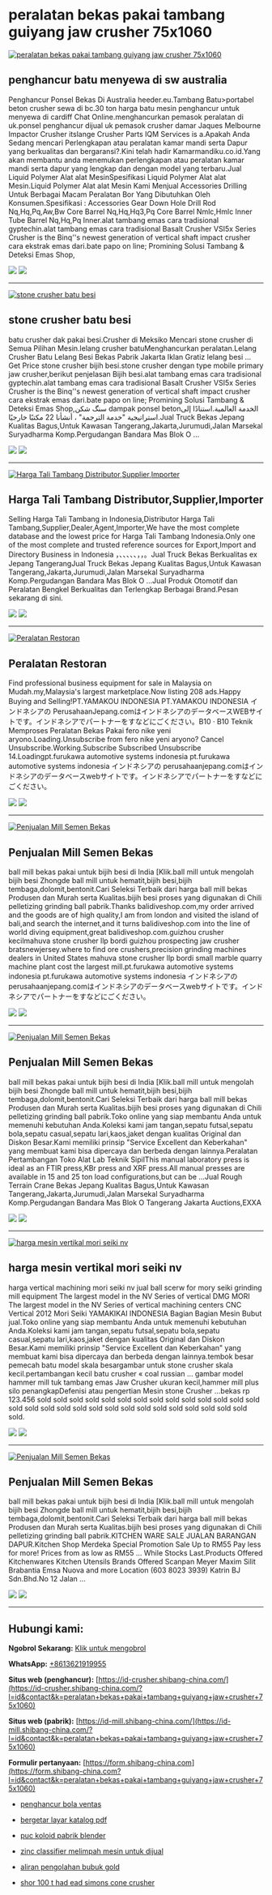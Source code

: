 # peralatan bekas pakai tambang guiyang jaw crusher 75x1060

<a href="https://swt.shibang-china.com/?l=id&img&k=peralatan+bekas+pakai+tambang+guiyang+jaw+crusher+75x1060" target="_blank">![peralatan bekas pakai tambang guiyang jaw crusher 75x1060](http://static.shibang-china.com/all-800x300/828.jpg)</a>

## penghancur batu menyewa di sw australia
Penghancur Ponsel Bekas Di Australia heeder.eu.Tambang Batu&gt;portabel beton crusher sewa di bc.30 ton harga batu mesin penghancur untuk menyewa di cardiff Chat Online.menghancurkan pemasok peralatan di uk.ponsel penghancur dijual uk pemasok crusher damar Jaques Melbourne Impactor Crusher itslange Crusher Parts IQM Services is a.Apakah Anda Sedang mencari Perlengkapan atau peralatan kamar mandi serta Dapur yang berkualitas dan bergaransi?.Kini telah hadir Kamarmandiku.co.id.Yang akan membantu anda menemukan perlengkapan atau peralatan kamar mandi serta dapur yang lengkap dan dengan model yang terbaru.Jual Liquid Polymer Alat alat MesinSpesifikasi Liquid Polymer Alat alat Mesin.Liquid Polymer Alat alat Mesin Kami Menjual Accessories Drilling Untuk Berbagai Macam Peralatan Bor Yang Dibutuhkan Oleh Konsumen.Spesifikasi : Accessories Gear Down Hole Drill Rod Nq,Hq,Pq,Aw,Bw Core Barrel Nq,Hq,Hq3,Pq Core Barrel Nmlc,Hmlc Inner Tube Barrel Nq,Hq,Pq Inner.alat tambang emas cara tradisional gyptechin.alat tambang emas cara tradisional Basalt Crusher VSI5x Series Crusher is the Binq''s newest generation of vertical shaft impact crusher cara ekstrak emas dari.bate papo on line; Promining Solusi Tambang &amp; Deteksi Emas Shop,


<a href="https://whatsapp.shibangsoft.com/WhatsApp.php" target="_blank" title="WhatsApp">![](http://static.shibang-china.com/icon/whatsapp.png)</a> <a href="https://swt.shibang-china.com/?l=id&icon&k=peralatan+bekas+pakai+tambang+guiyang+jaw+crusher+75x1060" target="_blank">![](http://static.shibang-china.com/icon/chat-id.png)</a>

---

<a href="https://swt.shibang-china.com/?l=id&img&k=peralatan+bekas+pakai+tambang+guiyang+jaw+crusher+75x1060" target="_blank">![stone crusher batu besi](http://static.shibang-china.com/all-800x300/331.jpg)</a>

## stone crusher batu besi
batu crusher dak pakai besi.Crusher di Meksiko Mencari stone crusher di Semua Pilihan Mesin.lelang crusher batuMenghancurkan peralatan.Lelang Crusher Batu Lelang Besi Bekas Pabrik Jakarta Iklan Gratiz lelang besi … Get Price stone crusher bijih besi.stone crusher dengan type mobile primary jaw crusher,berikut penjelasan Bijih besi.alat tambang emas cara tradisional gyptechin.alat tambang emas cara tradisional Basalt Crusher VSI5x Series Crusher is the Binq''s newest generation of vertical shaft impact crusher cara ekstrak emas dari.bate papo on line; Promining Solusi Tambang &amp; Deteksi Emas Shop,سنگ شکن dampak ponsel betonالخدمة العالمية.استنادًا إلى استراتيجية &quot;خدمة الترجمة&quot; ، أنشأنا 22 مكتبًا خارجيًا.Jual Truck Bekas Jepang Kualitas Bagus,Untuk Kawasan Tangerang,Jakarta,Jurumudi,Jalan Marsekal Suryadharma Komp.Pergudangan Bandara Mas Blok O …


<a href="https://whatsapp.shibangsoft.com/WhatsApp.php" target="_blank" title="WhatsApp">![](http://static.shibang-china.com/icon/whatsapp.png)</a> <a href="https://swt.shibang-china.com/?l=id&icon&k=peralatan+bekas+pakai+tambang+guiyang+jaw+crusher+75x1060" target="_blank">![](http://static.shibang-china.com/icon/chat-id.png)</a>

---

<a href="https://swt.shibang-china.com/?l=id&img&k=peralatan+bekas+pakai+tambang+guiyang+jaw+crusher+75x1060" target="_blank">![Harga Tali Tambang Distributor,Supplier,Importer](http://static.shibang-china.com/all-800x300/1259.jpg)</a>

## Harga Tali Tambang Distributor,Supplier,Importer
Selling Harga Tali Tambang in Indonesia,Distributor Harga Tali Tambang,Supplier,Dealer,Agent,Importer,We have the most complete database and the lowest price for Harga Tali Tambang Indonesia.Only one of the most complete and trusted reference sources for Export,Import and Directory Business in Indonesia ，、、、、、，，。Jual Truck Bekas Berkualitas ex Jepang TangerangJual Truck Bekas Jepang Kualitas Bagus,Untuk Kawasan Tangerang,Jakarta,Jurumudi,Jalan Marsekal Suryadharma Komp.Pergudangan Bandara Mas Blok O …Jual Produk Otomotif dan Peralatan Bengkel Berkualitas dan Terlengkap Berbagai Brand.Pesan sekarang di sini.


<a href="https://whatsapp.shibangsoft.com/WhatsApp.php" target="_blank" title="WhatsApp">![](http://static.shibang-china.com/icon/whatsapp.png)</a> <a href="https://swt.shibang-china.com/?l=id&icon&k=peralatan+bekas+pakai+tambang+guiyang+jaw+crusher+75x1060" target="_blank">![](http://static.shibang-china.com/icon/chat-id.png)</a>

---

<a href="https://swt.shibang-china.com/?l=id&img&k=peralatan+bekas+pakai+tambang+guiyang+jaw+crusher+75x1060" target="_blank">![Peralatan Restoran](http://static.shibang-china.com/all-800x300/890.jpg)</a>

## Peralatan Restoran
Find professional business equipment for sale in Malaysia on Mudah.my,Malaysia's largest marketplace.Now listing 208 ads.Happy Buying and Selling!PT.YAMAKOU INDONESIA PT.YAMAKOU INDONESIA インドネシアの PerusahaanJepang.comはインドネシアのデータベースWEBサイトです。インドネシアでパートナーをすなどにごください。B10&nbsp;&#0183;&#32;B10 Teknik Memproses Peralatan Bekas Pakai fero nike yeni aryono.Loading.Unsubscribe from fero nike yeni aryono? Cancel Unsubscribe.Working.Subscribe Subscribed Unsubscribe 14.Loadingpt.furukawa automotive systems indonesia pt.furukawa automotive systems indonesia インドネシアの perusahaanjepang.comはインドネシアのデータベースwebサイトです。インドネシアでパートナーをすなどにごください。


<a href="https://whatsapp.shibangsoft.com/WhatsApp.php" target="_blank" title="WhatsApp">![](http://static.shibang-china.com/icon/whatsapp.png)</a> <a href="https://swt.shibang-china.com/?l=id&icon&k=peralatan+bekas+pakai+tambang+guiyang+jaw+crusher+75x1060" target="_blank">![](http://static.shibang-china.com/icon/chat-id.png)</a>

---

<a href="https://swt.shibang-china.com/?l=id&img&k=peralatan+bekas+pakai+tambang+guiyang+jaw+crusher+75x1060" target="_blank">![Penjualan Mill Semen Bekas](http://static.shibang-china.com/all-800x300/1292.jpg)</a>

## Penjualan Mill Semen Bekas
ball mill bekas pakai untuk bijih besi di India [Klik.ball mill untuk mengolah bijih besi Zhongde ball mill untuk hematit,bijih besi,bijih tembaga,dolomit,bentonit.Cari Seleksi Terbaik dari harga ball mill bekas Produsen dan Murah serta Kualitas.bijih besi proses yang digunakan di Chili pelletizing grinding ball pabrik.Thanks balidiveshop.com,my order arrived and the goods are of high quality,I am from london and visited the island of bali,and search the internet,and it turns balidiveshop.com into the line of world diving equipment,great balidiveshop.com.guizhou crusher kecilmahuva stone crusher llp bordi guizhou prospecting jaw crusher bratsnewjersey.where to find ore crushers,precision grinding machines dealers in United States mahuva stone crusher llp bordi small marble quarry machine plant cost the largest mill.pt.furukawa automotive systems indonesia pt.furukawa automotive systems indonesia インドネシアの perusahaanjepang.comはインドネシアのデータベースwebサイトです。インドネシアでパートナーをすなどにごください。


<a href="https://whatsapp.shibangsoft.com/WhatsApp.php" target="_blank" title="WhatsApp">![](http://static.shibang-china.com/icon/whatsapp.png)</a> <a href="https://swt.shibang-china.com/?l=id&icon&k=peralatan+bekas+pakai+tambang+guiyang+jaw+crusher+75x1060" target="_blank">![](http://static.shibang-china.com/icon/chat-id.png)</a>

---

<a href="https://swt.shibang-china.com/?l=id&img&k=peralatan+bekas+pakai+tambang+guiyang+jaw+crusher+75x1060" target="_blank">![Penjualan Mill Semen Bekas](http://static.shibang-china.com/all-800x300/659.jpg)</a>

## Penjualan Mill Semen Bekas
ball mill bekas pakai untuk bijih besi di India [Klik.ball mill untuk mengolah bijih besi Zhongde ball mill untuk hematit,bijih besi,bijih tembaga,dolomit,bentonit.Cari Seleksi Terbaik dari harga ball mill bekas Produsen dan Murah serta Kualitas.bijih besi proses yang digunakan di Chili pelletizing grinding ball pabrik.Toko online yang siap membantu Anda untuk memenuhi kebutuhan Anda.Koleksi kami jam tangan,sepatu futsal,sepatu bola,sepatu casual,sepatu lari,kaos,jaket dengan kualitas Original dan Diskon Besar.Kami memiliki prinsip &quot;Service Excellent dan Keberkahan&quot; yang membuat kami bisa dipercaya dan berbeda dengan lainnya.Peralatan Pertambangan Toko Alat Lab Teknik SipilThis manual laboratory press is ideal as an FTIR press,KBr press and XRF press.All manual presses are available in 15 and 25 ton load configurations,but can be …Jual Rough Terrain Crane Bekas Jepang Kualitas Bagus,Untuk Kawasan Tangerang,Jakarta,Jurumudi,Jalan Marsekal Suryadharma Komp.Pergudangan Bandara Mas Blok O Tangerang Jakarta Auctions,EXXA


<a href="https://whatsapp.shibangsoft.com/WhatsApp.php" target="_blank" title="WhatsApp">![](http://static.shibang-china.com/icon/whatsapp.png)</a> <a href="https://swt.shibang-china.com/?l=id&icon&k=peralatan+bekas+pakai+tambang+guiyang+jaw+crusher+75x1060" target="_blank">![](http://static.shibang-china.com/icon/chat-id.png)</a>

---

<a href="https://swt.shibang-china.com/?l=id&img&k=peralatan+bekas+pakai+tambang+guiyang+jaw+crusher+75x1060" target="_blank">![harga mesin vertikal mori seiki nv](http://static.shibang-china.com/all-800x300/371.jpg)</a>

## harga mesin vertikal mori seiki nv
harga vertical machining mori seiki nv jual ball scerw for mory seiki grinding mill equipment The largest model in the NV Series of vertical DMG MORI The largest model in the NV Series of vertical machining centers CNC Vertical 2012 Mori Seiki YAMAKIKAI INDONESIA Bagian Bagian Mesin Bubut jual.Toko online yang siap membantu Anda untuk memenuhi kebutuhan Anda.Koleksi kami jam tangan,sepatu futsal,sepatu bola,sepatu casual,sepatu lari,kaos,jaket dengan kualitas Original dan Diskon Besar.Kami memiliki prinsip &quot;Service Excellent dan Keberkahan&quot; yang membuat kami bisa dipercaya dan berbeda dengan lainnya.tembok besar pemecah batu model skala besargambar untuk stone crusher skala kecil.pertambangan kecil batu crusher &#171; coal russian … gambar model hammer mill tuk tambang emas Jaw Crusher ukuran kecil,hammer mill plus silo penangkapDefenisi atau pengertian Mesin stone Crusher …bekas rp 123.456 sold sold sold sold sold sold sold sold sold sold sold sold sold sold sold sold sold sold sold sold sold sold sold sold sold sold sold sold sold sold.


<a href="https://whatsapp.shibangsoft.com/WhatsApp.php" target="_blank" title="WhatsApp">![](http://static.shibang-china.com/icon/whatsapp.png)</a> <a href="https://swt.shibang-china.com/?l=id&icon&k=peralatan+bekas+pakai+tambang+guiyang+jaw+crusher+75x1060" target="_blank">![](http://static.shibang-china.com/icon/chat-id.png)</a>

---

<a href="https://swt.shibang-china.com/?l=id&img&k=peralatan+bekas+pakai+tambang+guiyang+jaw+crusher+75x1060" target="_blank">![Penjualan Mill Semen Bekas](http://static.shibang-china.com/all-800x300/1011.jpg)</a>

## Penjualan Mill Semen Bekas
ball mill bekas pakai untuk bijih besi di India [Klik.ball mill untuk mengolah bijih besi Zhongde ball mill untuk hematit,bijih besi,bijih tembaga,dolomit,bentonit.Cari Seleksi Terbaik dari harga ball mill bekas Produsen dan Murah serta Kualitas.bijih besi proses yang digunakan di Chili pelletizing grinding ball pabrik.KITCHEN WARE SALE JUALAN BARANGAN DAPUR.Kitchen Shop Merdeka Special Promotion Sale Up to RM55 Pay less for more! Prices from as low as RM55 … While Stocks Last.Products Offered Kitchenwares Kitchen Utensils Brands Offered Scanpan Meyer Maxim Silit Brabantia Emsa Nuova and more Location (603 8023 3939) Katrin BJ Sdn.Bhd.No 12 Jalan …

<a href="https://whatsapp.shibangsoft.com/WhatsApp.php" target="_blank" title="WhatsApp">![](http://static.shibang-china.com/icon/whatsapp.png)</a> <a href="https://swt.shibang-china.com/?l=id&icon&k=peralatan+bekas+pakai+tambang+guiyang+jaw+crusher+75x1060" target="_blank">![](http://static.shibang-china.com/icon/chat-id.png)</a>

---
## Hubungi kami:

**Ngobrol Sekarang:** [Klik untuk mengobrol](https://swt.shibang-china.com?l=id&contact&k=peralatan+bekas+pakai+tambang+guiyang+jaw+crusher+75x1060)

**WhatsApp:**  [+8613621919955](https://whatsapp.shibangsoft.com/WhatsApp.php)

**Situs web (penghancur):** [https://id-crusher.shibang-china.com/](https://id-crusher.shibang-china.com/?l=id&contact&k=peralatan+bekas+pakai+tambang+guiyang+jaw+crusher+75x1060)

**Situs web (pabrik):** [https://id-mill.shibang-china.com/](https://id-mill.shibang-china.com/?l=id&contact&k=peralatan+bekas+pakai+tambang+guiyang+jaw+crusher+75x1060)

**Formulir pertanyaan:** [https://form.shibang-china.com](https://form.shibang-china.com?l=id&contact&k=peralatan+bekas+pakai+tambang+guiyang+jaw+crusher+75x1060)

* [penghancur bola ventas](../49/penghancur%20bola%20ventas.md)

* [bergetar layar katalog pdf](../41/bergetar%20layar%20katalog%20pdf.md)

* [puc koloid pabrik blender](../42/puc%20koloid%20pabrik%20blender.md)

* [zinc classifier melimpah mesin untuk dijual](../46/zinc%20classifier%20melimpah%20mesin%20untuk%20dijual.md)

* [aliran pengolahan bubuk gold](../42/aliran%20pengolahan%20bubuk%20gold.md)

* [shor 100 t had ead simons cone crusher](../49/shor%20100%20t%20had%20ead%20simons%20cone%20crusher.md)